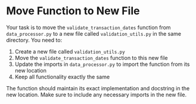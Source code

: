 # Move Function to New File

Your task is to move the `validate_transaction_dates` function from `data_processor.py` to a new file called `validation_utils.py` in the same directory. You need to:

1. Create a new file called `validation_utils.py`
2. Move the `validate_transaction_dates` function to this new file
3. Update the imports in `data_processor.py` to import the function from its new location
4. Keep all functionality exactly the same

The function should maintain its exact implementation and docstring in the new location. Make sure to include any necessary imports in the new file.